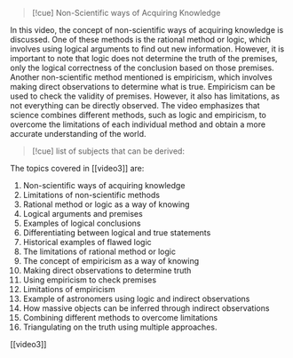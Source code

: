 
>[!cue] Non-Scientific ways of Acquiring Knowledge

In this video, the concept of non-scientific ways of acquiring knowledge is discussed. One of these methods is the rational method or logic, which involves using logical arguments to find out new information. However, it is important to note that logic does not determine the truth of the premises, only the logical correctness of the conclusion based on those premises. Another non-scientific method mentioned is empiricism, which involves making direct observations to determine what is true. Empiricism can be used to check the validity of premises. However, it also has limitations, as not everything can be directly observed. The video emphasizes that science combines different methods, such as logic and empiricism, to overcome the limitations of each individual method and obtain a more accurate understanding of the world.

>[!cue] list of subjects that can be derived:

The topics covered in [[video3]] are:

1. Non-scientific ways of acquiring knowledge
2. Limitations of non-scientific methods
3. Rational method or logic as a way of knowing
4. Logical arguments and premises
5. Examples of logical conclusions
6. Differentiating between logical and true statements
7. Historical examples of flawed logic
8. The limitations of rational method or logic
9. The concept of empiricism as a way of knowing
10. Making direct observations to determine truth
11. Using empiricism to check premises
12. Limitations of empiricism
13. Example of astronomers using logic and indirect observations
14. How massive objects can be inferred through indirect observations
15. Combining different methods to overcome limitations
16. Triangulating on the truth using multiple approaches.




[[video3]]